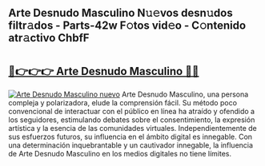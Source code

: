 ## Arte Desnudo Masculino N𝚞𝚎vos desn𝚞dos filtr𝚊dos - Parts-42w F𝚘tos vid𝚎o - C𝚘ntenido atr𝚊ctivo ChbfF

# <h2><a href="http://mb7rfrs.tromn.icu/?c=Arte+Desnudo+Masculino">🔗👉👉👉 Arte Desnudo Masculino 🔗🔗</a></h2>

[![Arte Desnudo Masculino nuevo](https://i.imgur.com/pEAQMta.gif)](http://mb7rfrs.tromn.icu/?c=Arte+Desnudo+Masculino)
Arte Desnudo Masculino, una persona compleja y polarizadora, elude la comprensión fácil. Su método poco convencional de interactuar con el público en línea ha atraído y ofendido a los seguidores, estimulando debates sobre el consentimiento, la expresión artística y la esencia de las comunidades virtuales. Independientemente de sus esfuerzos futuros, su influencia en el ámbito digital es innegable. Con una determinación inquebrantable y un cautivador innegable, la influencia de Arte Desnudo Masculino en los medios digitales no tiene límites.
